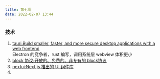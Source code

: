 ```yaml
---
title: 第七周
date: 2022-02-07 13:44
---
```

### 技术
1. [tauri:Build smaller, faster, and more secure desktop applications with a web frontend](https://tauri.studio/)<br />
    Electron 的竞争者，rust 编写，调用系统层 webview 体积更小
2. [block 协议:开放的、免费的、非专有的 block协议](https://blockprotocol.org/)<br />
3. [nextui:Next.js 推出的 UI 组件库](https://nextui.org/)
5.